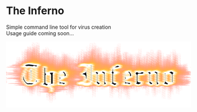 # The Inferno
Simple command line tool for virus creation  
Usage guide coming soon...  

<p align="center">
  <img src="logo.png">
</p>
